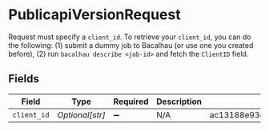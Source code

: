 # PublicapiVersionRequest

Request must specify a `client_id`. To retrieve your `client_id`, you can do the following: (1) submit a dummy job to Bacalhau (or use one you created before), (2) run `bacalhau describe <job-id>` and fetch the `ClientID` field.


## Fields

| Field                                                            | Type                                                             | Required                                                         | Description                                                      | Example                                                          |
| ---------------------------------------------------------------- | ---------------------------------------------------------------- | ---------------------------------------------------------------- | ---------------------------------------------------------------- | ---------------------------------------------------------------- |
| `client_id`                                                      | *Optional[str]*                                                  | :heavy_minus_sign:                                               | N/A                                                              | ac13188e93c97a9c2e7cf8e86c7313156a73436036f30da1ececc2ce79f9ea51 |